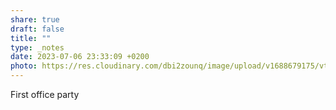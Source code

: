 ```yaml
---
share: true
draft: false
title: ""
type: _notes
date: 2023-07-06 23:33:09 +0200
photo: https://res.cloudinary.com/dbi2zounq/image/upload/v1688679175/vtwoslpxxxspfnofjtgf.jpg
---
```


First office party
